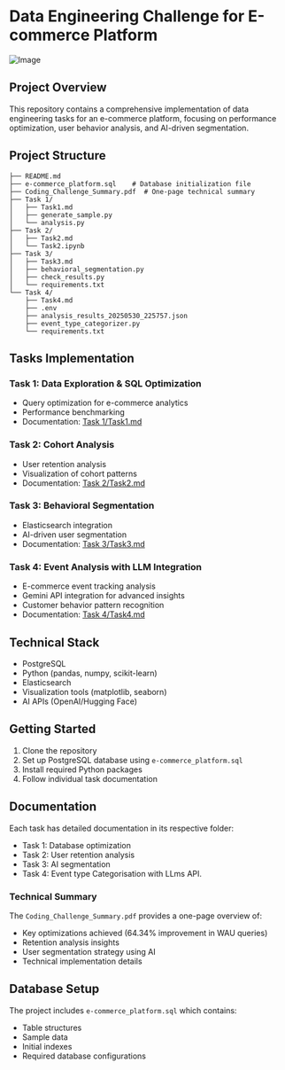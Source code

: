 # Data Engineering Challenge for E-commerce Platform

![Image](https://github.com/user-attachments/assets/be8d1bbd-8f09-4e03-a018-e2d400e2ae40)

## Project Overview
This repository contains a comprehensive implementation of data engineering tasks for an e-commerce platform, focusing on performance optimization, user behavior analysis, and AI-driven segmentation.

## Project Structure
```
├── README.md
├── e-commerce_platform.sql    # Database initialization file
├── Coding_Challenge_Summary.pdf  # One-page technical summary
├── Task 1/
│   ├── Task1.md
│   ├── generate_sample.py
│   └── analysis.py
├── Task 2/
│   ├── Task2.md
│   └── Task2.ipynb
├── Task 3/
│   ├── Task3.md
│   ├── behavioral_segmentation.py
│   ├── check_results.py
│   └── requirements.txt
└── Task 4/
    ├── Task4.md
    ├── .env
    ├── analysis_results_20250530_225757.json
    ├── event_type_categorizer.py
    └── requirements.txt
```

## Tasks Implementation

### Task 1: Data Exploration & SQL Optimization
- Query optimization for e-commerce analytics
- Performance benchmarking
- Documentation: [Task 1/Task1.md](Task%201/Task1.md)

### Task 2: Cohort Analysis
- User retention analysis
- Visualization of cohort patterns
- Documentation: [Task 2/Task2.md](Task%202/Task2.md)

### Task 3: Behavioral Segmentation
- Elasticsearch integration
- AI-driven user segmentation
- Documentation: [Task 3/Task3.md](Task%203/Task3.md)

### Task 4: Event Analysis with LLM Integration
- E-commerce event tracking analysis
- Gemini API integration for advanced insights
- Customer behavior pattern recognition
- Documentation: [Task 4/Task4.md](Task%204/Task4.md)

## Technical Stack
- PostgreSQL
- Python (pandas, numpy, scikit-learn)
- Elasticsearch
- Visualization tools (matplotlib, seaborn)
- AI APIs (OpenAI/Hugging Face)

## Getting Started
1. Clone the repository
2. Set up PostgreSQL database using `e-commerce_platform.sql`
3. Install required Python packages
4. Follow individual task documentation

## Documentation
Each task has detailed documentation in its respective folder:
- Task 1: Database optimization
- Task 2: User retention analysis
- Task 3: AI segmentation
- Task 4: Event type Categorisation with LLms API.

### Technical Summary
The `Coding_Challenge_Summary.pdf` provides a one-page overview of:
- Key optimizations achieved (64.34% improvement in WAU queries)
- Retention analysis insights
- User segmentation strategy using AI
- Technical implementation details

## Database Setup
The project includes `e-commerce_platform.sql` which contains:
- Table structures
- Sample data
- Initial indexes
- Required database configurations
